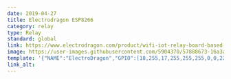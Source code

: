 ```yaml
---
date: 2019-04-27
title: Electrodragon ESP8266
category: relay
type: Relay
standard: global
link: https://www.electrodragon.com/product/wifi-iot-relay-board-based-esp8266/
image: https://user-images.githubusercontent.com/5904370/57888673-16a3a780-7833-11e9-8101-3e0aef0e6851.png
template: '{"NAME":"ElectroDragon","GPIO":[18,255,17,255,255,255,0,0,22,21,255,255,52],"FLAG":1,"BASE":15}' 
link_alt: 
---
```




